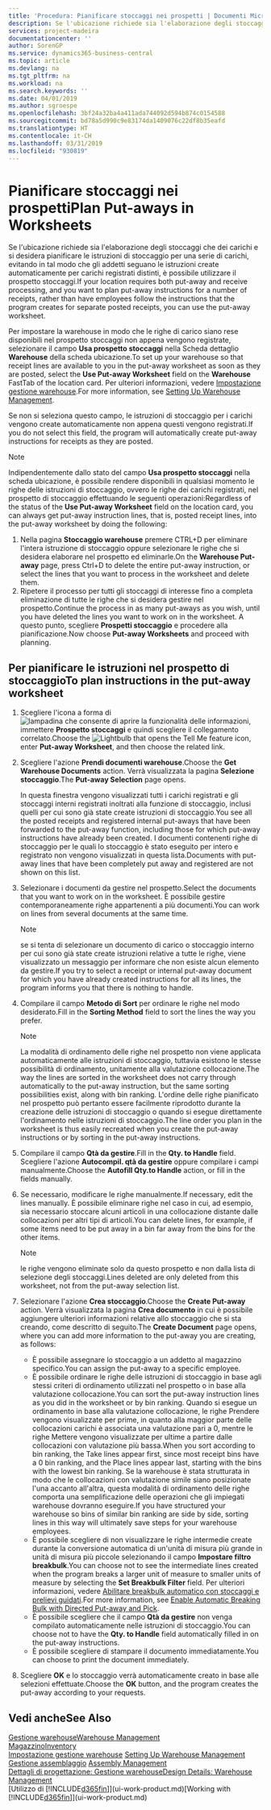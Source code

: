 ```yaml
---
title: 'Procedura: Pianificare stoccaggi nei prospetti | Documenti Microsoft'
description: Se l'ubicazione richiede sia l'elaborazione degli stoccaggi che dei carichi e si desidera pianificare le istruzioni di stoccaggio per una serie di carichi, evitando in tal modo che gli addetti seguano le istruzioni create automaticamente per carichi registrati distinti, è possibile utilizzare il prospetto stoccaggi.
services: project-madeira
documentationcenter: ''
author: SorenGP
ms.service: dynamics365-business-central
ms.topic: article
ms.devlang: na
ms.tgt_pltfrm: na
ms.workload: na
ms.search.keywords: ''
ms.date: 04/01/2019
ms.author: sgroespe
ms.openlocfilehash: 3bf24a32ba4a411ada744092d594b874c0154588
ms.sourcegitcommit: bd78a5d990c9e83174da1409076c22df8b35eafd
ms.translationtype: HT
ms.contentlocale: it-CH
ms.lasthandoff: 03/31/2019
ms.locfileid: "930819"
---
```

# <a name="plan-put-aways-in-worksheets"></a><span data-ttu-id="69092-103">Pianificare stoccaggi nei prospetti</span><span class="sxs-lookup"><span data-stu-id="69092-103">Plan Put-aways in Worksheets</span></span>
<span data-ttu-id="69092-104">Se l'ubicazione richiede sia l'elaborazione degli stoccaggi che dei carichi e si desidera pianificare le istruzioni di stoccaggio per una serie di carichi, evitando in tal modo che gli addetti seguano le istruzioni create automaticamente per carichi registrati distinti, è possibile utilizzare il prospetto stoccaggi.</span><span class="sxs-lookup"><span data-stu-id="69092-104">If your location requires both put-away and receive processing, and you want to plan put-away instructions for a number of receipts, rather than have employees follow the instructions that the program creates for separate posted receipts, you can use the put-away worksheet.</span></span>  

<span data-ttu-id="69092-105">Per impostare la warehouse in modo che le righe di carico siano rese disponibili nel prospetto stoccaggi non appena vengono registrate, selezionare il campo **Usa prospetto stoccaggi** nella Scheda dettaglio **Warehouse** della scheda ubicazione.</span><span class="sxs-lookup"><span data-stu-id="69092-105">To set up your warehouse so that receipt lines are available to you in the put-away worksheet as soon as they are posted, select the **Use Put-away Worksheet** field on the **Warehouse** FastTab of the location card.</span></span> <span data-ttu-id="69092-106">Per ulteriori informazioni, vedere [Impostazione gestione warehouse](warehouse-setup-warehouse.md).</span><span class="sxs-lookup"><span data-stu-id="69092-106">For more information, see [Setting Up Warehouse Management](warehouse-setup-warehouse.md).</span></span>  

<span data-ttu-id="69092-107">Se non si seleziona questo campo, le istruzioni di stoccaggio per i carichi vengono create automaticamente non appena questi vengono registrati.</span><span class="sxs-lookup"><span data-stu-id="69092-107">If you do not select this field, the program will automatically create put-away instructions for receipts as they are posted.</span></span>  

> [!NOTE]  
>  <span data-ttu-id="69092-108">Indipendentemente dallo stato del campo **Usa prospetto stoccaggi** nella scheda ubicazione, è possibile rendere disponibili in qualsiasi momento le righe delle istruzioni di stoccaggio, ovvero le righe dei carichi registrati, nel prospetto di stoccaggio effettuando le seguenti operazioni:</span><span class="sxs-lookup"><span data-stu-id="69092-108">Regardless of the status of the **Use Put-away Worksheet** field on the location card, you can always get put-away instruction lines, that is, posted receipt lines, into the put-away worksheet by doing the following:</span></span>  
>   
>  1.  <span data-ttu-id="69092-109">Nella pagina **Stoccaggio warehouse** premere CTRL+D per eliminare l'intera istruzione di stoccaggio oppure selezionare le righe che si desidera elaborare nel prospetto ed eliminarle.</span><span class="sxs-lookup"><span data-stu-id="69092-109">On the **Warehouse Put-away** page, press Ctrl+D to delete the entire put-away instruction, or select the lines that you want to process in the worksheet and delete them.</span></span>  
> 2.  <span data-ttu-id="69092-110">Ripetere il processo per tutti gli stoccaggi di interesse fino a completa eliminazione di tutte le righe che si desidera gestire nel prospetto.</span><span class="sxs-lookup"><span data-stu-id="69092-110">Continue the process in as many put-aways as you wish, until you have deleted the lines you want to work on in the worksheet.</span></span> <span data-ttu-id="69092-111">A questo punto, scegliere **Prospetti stoccaggio** e procedere alla pianificazione.</span><span class="sxs-lookup"><span data-stu-id="69092-111">Now choose **Put-away Worksheets** and proceed with planning.</span></span>  

## <a name="to-plan-instructions-in-the-put-away-worksheet"></a><span data-ttu-id="69092-112">Per pianificare le istruzioni nel prospetto di stoccaggio</span><span class="sxs-lookup"><span data-stu-id="69092-112">To plan instructions in the put-away worksheet</span></span>  
1.  <span data-ttu-id="69092-113">Scegliere l'icona a forma di ![lampadina che consente di aprire la funzionalità delle informazioni](media/ui-search/search_small.png "Informazioni sull'operazione che si desidera eseguire"), immettere **Prospetto stoccaggi** e quindi scegliere il collegamento correlato.</span><span class="sxs-lookup"><span data-stu-id="69092-113">Choose the ![Lightbulb that opens the Tell Me feature](media/ui-search/search_small.png "Tell me what you want to do") icon, enter **Put-away Worksheet**, and then choose the related link.</span></span>  
2.  <span data-ttu-id="69092-114">Scegliere l'azione **Prendi documenti warehouse**.</span><span class="sxs-lookup"><span data-stu-id="69092-114">Choose the **Get Warehouse Documents** action.</span></span> <span data-ttu-id="69092-115">Verrà visualizzata la pagina **Selezione stoccaggio**.</span><span class="sxs-lookup"><span data-stu-id="69092-115">The **Put-away Selection** page opens.</span></span>  

    <span data-ttu-id="69092-116">In questa finestra vengono visualizzati tutti i carichi registrati e gli stoccaggi interni registrati inoltrati alla funzione di stoccaggio, inclusi quelli per cui sono già state create istruzioni di stoccaggio.</span><span class="sxs-lookup"><span data-stu-id="69092-116">You see all the posted receipts and registered internal put-aways that have been forwarded to the put-away function, including those for which put-away instructions have already been created.</span></span> <span data-ttu-id="69092-117">I documenti contenenti righe di stoccaggio per le quali lo stoccaggio è stato eseguito per intero e registrato non vengono visualizzati in questa lista.</span><span class="sxs-lookup"><span data-stu-id="69092-117">Documents with put-away lines that have been completely put away and registered are not shown on this list.</span></span>  

3. <span data-ttu-id="69092-118">Selezionare i documenti da gestire nel prospetto.</span><span class="sxs-lookup"><span data-stu-id="69092-118">Select the documents that you want to work on in the worksheet.</span></span> <span data-ttu-id="69092-119">È possibile gestire contemporaneamente righe appartenenti a più documenti.</span><span class="sxs-lookup"><span data-stu-id="69092-119">You can work on lines from several documents at the same time.</span></span>  

    > [!NOTE]  
    >  <span data-ttu-id="69092-120">se si tenta di selezionare un documento di carico o stoccaggio interno per cui sono già state create istruzioni relative a tutte le righe, viene visualizzato un messaggio per informare che non esiste alcun elemento da gestire.</span><span class="sxs-lookup"><span data-stu-id="69092-120">If you try to select a receipt or internal put-away document for which you have already created instructions for all its lines, the program informs you that there is nothing to handle.</span></span>  

4. <span data-ttu-id="69092-121">Compilare il campo **Metodo di Sort** per ordinare le righe nel modo desiderato.</span><span class="sxs-lookup"><span data-stu-id="69092-121">Fill in the **Sorting Method** field to sort the lines the way you prefer.</span></span>  

    > [!NOTE]  
    >  <span data-ttu-id="69092-122">La modalità di ordinamento delle righe nel prospetto non viene applicata automaticamente alle istruzioni di stoccaggio, tuttavia esistono le stesse possibilità di ordinamento, unitamente alla valutazione collocazione.</span><span class="sxs-lookup"><span data-stu-id="69092-122">The way the lines are sorted in the worksheet does not carry through automatically to the put-away instruction, but the same sorting possibilities exist, along with bin ranking.</span></span> <span data-ttu-id="69092-123">L'ordine delle righe pianificato nel prospetto può pertanto essere facilmente riprodotto durante la creazione delle istruzioni di stoccaggio o quando si esegue direttamente l'ordinamento nelle istruzioni di stoccaggio.</span><span class="sxs-lookup"><span data-stu-id="69092-123">The line order you plan in the worksheet is thus easily recreated when you create the put-away instructions or by sorting in the put-away instructions.</span></span>  

5.  <span data-ttu-id="69092-124">Compilare il campo **Qtà da gestire**.</span><span class="sxs-lookup"><span data-stu-id="69092-124">Fill in the **Qty. to Handle** field.</span></span> <span data-ttu-id="69092-125">Scegliere l'azione **Autocompil. qtà da gestire** oppure compilare i campi manualmente.</span><span class="sxs-lookup"><span data-stu-id="69092-125">Choose the **Autofill Qty.to Handle** action, or fill in the fields manually.</span></span>  
6.  <span data-ttu-id="69092-126">Se necessario, modificare le righe manualmente.</span><span class="sxs-lookup"><span data-stu-id="69092-126">If necessary, edit the lines manually.</span></span> <span data-ttu-id="69092-127">È possibile eliminare righe nel caso in cui, ad esempio, sia necessario stoccare alcuni articoli in una collocazione distante dalle collocazioni per altri tipi di articoli.</span><span class="sxs-lookup"><span data-stu-id="69092-127">You can delete lines, for example, if some items need to be put away in a bin far away from the bins for the other items.</span></span>  

    > [!NOTE]  
    >  <span data-ttu-id="69092-128">le righe vengono eliminate solo da questo prospetto e non dalla lista di selezione degli stoccaggi.</span><span class="sxs-lookup"><span data-stu-id="69092-128">Lines deleted are only deleted from this worksheet, not from the put-away selection list.</span></span>  

7.  <span data-ttu-id="69092-129">Selezionare l'azione **Crea stoccaggio**.</span><span class="sxs-lookup"><span data-stu-id="69092-129">Choose the **Create Put-away** action.</span></span> <span data-ttu-id="69092-130">Verrà visualizzata la pagina **Crea documento** in cui è possibile aggiungere ulteriori informazioni relative allo stoccaggio che si sta creando, come descritto di seguito.</span><span class="sxs-lookup"><span data-stu-id="69092-130">The **Create Document** page opens, where you can add more information to the put-away you are creating, as follows:</span></span>  

    -   <span data-ttu-id="69092-131">È possibile assegnare lo stoccaggio a un addetto al magazzino specifico.</span><span class="sxs-lookup"><span data-stu-id="69092-131">You can assign the put-away to a specific employee.</span></span>  
    -   <span data-ttu-id="69092-132">È possibile ordinare le righe delle istruzioni di stoccaggio in base agli stessi criteri di ordinamento utilizzati nel prospetto o in base alla valutazione collocazione.</span><span class="sxs-lookup"><span data-stu-id="69092-132">You can sort the put-away instruction lines as you did in the worksheet or by bin ranking.</span></span> <span data-ttu-id="69092-133">Quando si esegue un ordinamento in base alla valutazione collocazione, le righe Prendere vengono visualizzate per prime, in quanto alla maggior parte delle collocazioni carichi è associata una valutazione pari a 0, mentre le righe Mettere vengono visualizzate per ultime a partire dalle collocazioni con valutazione più bassa.</span><span class="sxs-lookup"><span data-stu-id="69092-133">When you sort according to bin ranking, the Take lines appear first, since most receipt bins have a 0 bin ranking, and the Place lines appear last, starting with the bins with the lowest bin ranking.</span></span> <span data-ttu-id="69092-134">Se la warehouse è stata strutturata in modo che le collocazioni con valutazione simile siano posizionate l'una accanto all'altra, questa modalità di ordinamento delle righe comporta una semplificazione delle operazioni che gli impiegati warehouse dovranno eseguire.</span><span class="sxs-lookup"><span data-stu-id="69092-134">If you have structured your warehouse so bins of similar bin ranking are side by side, sorting lines in this way will ultimately save steps for your warehouse employees.</span></span>  
    -   <span data-ttu-id="69092-135">È possibile scegliere di non visualizzare le righe intermedie create durante la conversione automatica di un'unità di misura più grande in unità di misura più piccole selezionando il campo **Impostare filtro breakbulk**.</span><span class="sxs-lookup"><span data-stu-id="69092-135">You can choose not to see the intermediate lines created when the program breaks a larger unit of measure to smaller units of measure by selecting the **Set Breakbulk Filter** field.</span></span> <span data-ttu-id="69092-136">Per ulteriori informazioni, vedere [Abilitare breakbulk automatico con stoccaggi e prelievi guidati](warehouse-enable-automatic-breaking-bulk-with-directed-put-away-and-pick.md).</span><span class="sxs-lookup"><span data-stu-id="69092-136">For more information, see [Enable Automatic Breaking Bulk with Directed Put-away and Pick](warehouse-enable-automatic-breaking-bulk-with-directed-put-away-and-pick.md).</span></span>  
    -   <span data-ttu-id="69092-137">È possibile scegliere che il campo **Qtà da gestire** non venga compilato automaticamente nelle istruzioni di stoccaggio.</span><span class="sxs-lookup"><span data-stu-id="69092-137">You can choose not to have the **Qty. to Handle** field automatically filled in on the put-away instructions.</span></span>  
    -   <span data-ttu-id="69092-138">È possibile scegliere di stampare il documento immediatamente.</span><span class="sxs-lookup"><span data-stu-id="69092-138">You can choose to print the document immediately.</span></span>  

8.  <span data-ttu-id="69092-139">Scegliere **OK** e lo stoccaggio verrà automaticamente creato in base alle selezioni effettuate.</span><span class="sxs-lookup"><span data-stu-id="69092-139">Choose the **OK** button, and the program creates the put-away according to your requests.</span></span>  

## <a name="see-also"></a><span data-ttu-id="69092-140">Vedi anche</span><span class="sxs-lookup"><span data-stu-id="69092-140">See Also</span></span>  
[<span data-ttu-id="69092-141">Gestione warehouse</span><span class="sxs-lookup"><span data-stu-id="69092-141">Warehouse Management</span></span>](warehouse-manage-warehouse.md)  
[<span data-ttu-id="69092-142">Magazzino</span><span class="sxs-lookup"><span data-stu-id="69092-142">Inventory</span></span>](inventory-manage-inventory.md)  
<span data-ttu-id="69092-143">[Impostazione gestione warehouse](warehouse-setup-warehouse.md)   </span><span class="sxs-lookup"><span data-stu-id="69092-143">[Setting Up Warehouse Management](warehouse-setup-warehouse.md)   </span></span>  
<span data-ttu-id="69092-144">[Gestione assemblaggio](assembly-assemble-items.md)  </span><span class="sxs-lookup"><span data-stu-id="69092-144">[Assembly Management](assembly-assemble-items.md)  </span></span>  
[<span data-ttu-id="69092-145">Dettagli di progettazione: Gestione warehouse</span><span class="sxs-lookup"><span data-stu-id="69092-145">Design Details: Warehouse Management</span></span>](design-details-warehouse-management.md)  
<span data-ttu-id="69092-146">[Utilizzo di [!INCLUDE[d365fin](includes/d365fin_md.md)]](ui-work-product.md)</span><span class="sxs-lookup"><span data-stu-id="69092-146">[Working with [!INCLUDE[d365fin](includes/d365fin_md.md)]](ui-work-product.md)</span></span>

